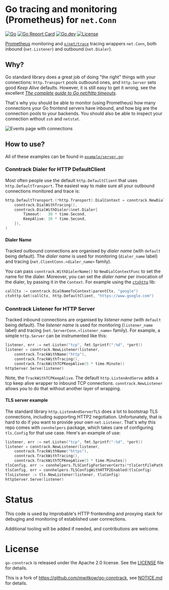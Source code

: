 # Go tracing and monitoring (Prometheus) for `net.Conn`

[![Go](https://github.com/marefr/go-conntrack/actions/workflows/go.yml/badge.svg)](https://github.com/marefr/go-conntrack/actions/workflows/go.yml)
[![Go Report Card](https://goreportcard.com/badge/github.com/marefr/go-conntrack)](http://goreportcard.com/report/marefr/go-conntrack)
[![Go.dev](https://pkg.go.dev/badge/github.com/marefr/go-conntrack)](https://pkg.go.dev/github.com/marefr/go-conntrack?tab=doc)
[![License](https://img.shields.io/github/license/marefr/go-conntrack)](LICENSE)

[Prometheus](https://prometheus.io/) monitoring and [`x/net/trace`](https://godoc.org/golang.org/x/net/trace#EventLog) tracing wrappers `net.Conn`, both inbound (`net.Listener`) and outbound (`net.Dialer`).

## Why?

Go standard library does a great job of doing "the right" things with your connections: `http.Transport` pools outbound ones, and `http.Server` sets good *Keep Alive* defaults.
However, it is still easy to get it wrong, see the excellent [*The complete guide to Go net/http timeouts*](https://blog.cloudflare.com/the-complete-guide-to-golang-net-http-timeouts/).

That's why you should be able to monitor (using Prometheus) how many connections your Go frontend servers have inbound, and how big are the connection pools to your backends. You should also be able to inspect your connection without `ssh` and `netstat`.

![Events page with connections](https://raw.githubusercontent.com/mwitkow/go-conntrack/images/events.png)

## How to use?

All of these examples can be found in [`example/server.go`](example/server.go):

### Conntrack Dialer for HTTP DefaultClient

Most often people use the default `http.DefaultClient` that uses `http.DefaultTransport`. The easiest way to make sure all your outbound connections monitored and trace is:

```go
http.DefaultTransport.(*http.Transport).DialContext = conntrack.NewDialContextFunc(
    conntrack.DialWithTracing(),
    conntrack.DialWithDialer(&net.Dialer{
        Timeout:   30 * time.Second,
        KeepAlive: 30 * time.Second,
    }),
)
```

#### Dialer Name

Tracked outbound connections are organised by *dialer name* (with `default` being default). The *dialer name* is used for monitoring (`dialer_name` label) and tracing (`net.ClientConn.<dialer_name>` family).

You can pass `conntrack.WithDialerName()` to `NewDialContextFunc` to set the name for the dialer. Moreover, you can set the *dialer name* per invocation of the dialer, by passing it in the `Context`. For example using the [`ctxhttp`](https://godoc.org/golang.org/x/net/context/ctxhttp) lib:

```go
callCtx := conntrack.DialNameToContext(parentCtx, "google")
ctxhttp.Get(callCtx, http.DefaultClient, "https://www.google.com")
```

### Conntrack Listener for HTTP Server

Tracked inbound connections are organised by *listener name* (with `default` being default). The *listener name* is used for monitoring (`listener_name` label) and tracing (`net.ServerConn.<listener_name>` family). For example, a simple `http.Server` can be instrumented like this:

```go
listener, err := net.Listen("tcp", fmt.Sprintf(":%d", *port))
listener = conntrack.NewListener(listener,
    conntrack.TrackWithName("http"),
    conntrack.TrackWithTracing(),
    conntrack.TrackWithTCPKeepAlive(5 * time.Minute))
httpServer.Serve(listener)
```

Note, the `TrackWithTCPKeepAlive`. The default `http.ListenAndServe` adds a tcp keep alive wrapper to inbound TCP connections. `conntrack.NewListener` allows you to do that without another layer of wrapping.

#### TLS server example

The standard library `http.ListenAndServerTLS` does a lot to bootstrap TLS connections, including supporting HTTP2 negotiation. Unfortunately, that is hard to do if you want to provide your own `net.Listener`. That's why this repo comes with `connhelpers` package, which takes care of configuring `tls.Config` for that use case. Here's an example of use:

```go
listener, err := net.Listen("tcp", fmt.Sprintf(":%d", *port))
listener = conntrack.NewListener(listener,
    conntrack.TrackWithName("https"),
    conntrack.TrackWithTracing(),
    conntrack.TrackWithTCPKeepAlive(5 * time.Minutes))
tlsConfig, err := connhelpers.TLSConfigForServerCerts(*tlsCertFilePath, *tlsKeyFilePath)
tlsConfig, err = connhelpers.TLSConfigWithHTTP2Enabled(tlsConfig)
tlsListener := tls.NewListener(listener, tlsConfig)
httpServer.Serve(listener)
```

# Status

This code is used by Improbable's HTTP frontending and proxying stack for debuging and monitoring of established user connections.

Additional tooling will be added if needed, and contributions are welcome.

# License

`go-conntrack` is released under the Apache 2.0 license. See the [LICENSE](LICENSE) file for details.

This is a fork of https://github.com/mwitkow/go-conntrack, see [NOTICE.md](NOTICE.md) for details.

